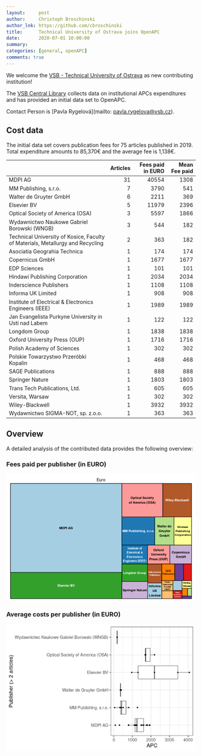 ```yaml
---
layout:     post
author:     Christoph Broschinski
author_lnk: https://github.com/cbroschinski
title:      Technical University of Ostrava joins OpenAPC
date:       2020-07-01 10:00:00
summary:    
categories: [general, openAPC]
comments: true
---
```





We welcome the [VSB - Technical University of Ostrava](https://www.vsb.cz/en) as new contributing institution!

The [VSB Central Library](https://knihovna.vsb.cz/en) collects data on institutional APCs expenditures and has provided an initial data set to OpenAPC.

Contact Person is [Pavla Rygelová](mailto: pavla.rygelova@vsb.cz).

## Cost data



The initial data set covers publication fees for 75 articles published in 2019. Total expenditure amounts to 85,370€ and the average fee is 1,138€.


|                                                                               | Articles| Fees paid in EURO| Mean Fee paid|
|:------------------------------------------------------------------------------|--------:|-----------------:|-------------:|
|MDPI AG                                                                        |       31|             40554|          1308|
|MM Publishing, s.r.o.                                                          |        7|              3790|           541|
|Walter de Gruyter GmbH                                                         |        6|              2211|           369|
|Elsevier BV                                                                    |        5|             11979|          2396|
|Optical Society of America (OSA)                                               |        3|              5597|          1866|
|Wydawnictwo Naukowe Gabriel Borowski (WNGB)                                    |        3|               544|           182|
|Technical University of Kosice, Faculty of Materials, Metallurgy and Recycling |        2|               363|           182|
|Asociatia Geograhia Technica                                                   |        1|               174|           174|
|Copernicus GmbH                                                                |        1|              1677|          1677|
|EDP Sciences                                                                   |        1|               101|           101|
|Hindawi Publishing Corporation                                                 |        1|              2034|          2034|
|Inderscience Publishers                                                        |        1|              1108|          1108|
|Informa UK Limited                                                             |        1|               908|           908|
|Institute of Electrical & Electronics Engineers (IEEE)                         |        1|              1989|          1989|
|Jan Evangelista Purkyne University in Usti nad Labem                           |        1|               122|           122|
|Longdom Group                                                                  |        1|              1838|          1838|
|Oxford University Press (OUP)                                                  |        1|              1716|          1716|
|Polish Academy of Sciences                                                     |        1|               302|           302|
|Polskie Towarzystwo Przeróbki Kopalin                                          |        1|               468|           468|
|SAGE Publications                                                              |        1|               888|           888|
|Springer Nature                                                                |        1|              1803|          1803|
|Trans Tech Publications, Ltd.                                                  |        1|               605|           605|
|Versita, Warsaw                                                                |        1|               302|           302|
|Wiley-Blackwell                                                                |        1|              3932|          3932|
|Wydawnictwo SIGMA-NOT, sp. z.o.o.                                              |        1|               363|           363|

## Overview

A detailed analysis of the contributed data provides the following overview:

### Fees paid per publisher (in EURO)

![plot of chunk tree_ostrava_2020_07_01_full](/figure/tree_ostrava_2020_07_01_full-1.png)


###  Average costs per publisher (in EURO)

![plot of chunk box_ostrava_2020_07_01_publisher_full](/figure/box_ostrava_2020_07_01_publisher_full-1.png)

